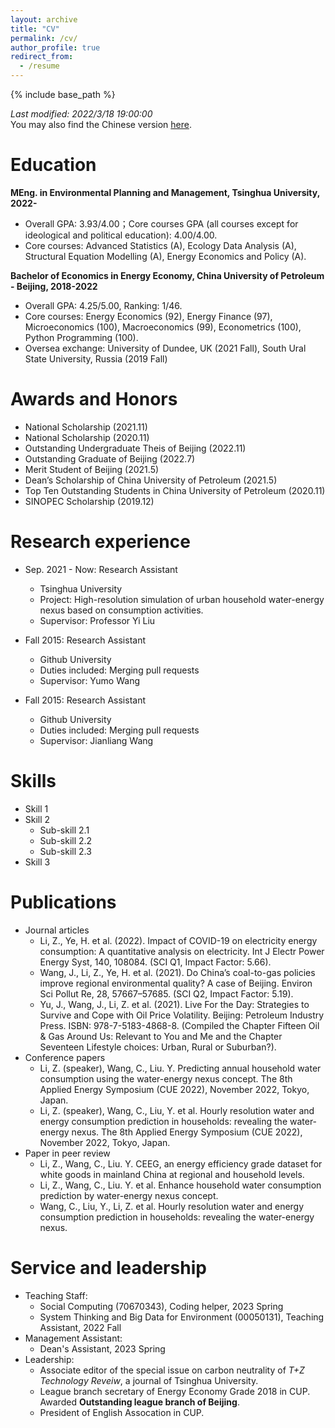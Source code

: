 ```yaml
---
layout: archive
title: "CV"
permalink: /cv/
author_profile: true
redirect_from:
  - /resume
---
```


{% include base_path %}

*Last modified: 2022/3/18 19:00:00*  
You may also find the Chinese version [here](https://lzh3278.github.io/cvCHN/).  

Education
======
**MEng. in Environmental Planning and Management, Tsinghua University, 2022-**
* Overall GPA: 3.93/4.00；Core courses GPA (all courses except for ideological and political education): 4.00/4.00.
* Core courses: Advanced Statistics (A), Ecology Data Analysis (A), Structural Equation Modelling (A), Energy Economics and Policy (A).

**Bachelor of Economics in Energy Economy, China University of Petroleum - Beijing, 2018-2022**
* Overall GPA: 4.25/5.00, Ranking: 1/46.
* Core courses: Energy Economics (92), Energy Finance (97), Microeconomics (100), Macroeconomics (99), Econometrics (100), Python Programming (100).
* Oversea exchange: University of Dundee, UK (2021 Fall), South Ural State University, Russia (2019 Fall)


Awards and Honors
======
* National Scholarship (2021.11)
* National Scholarship (2020.11)
* Outstanding Undergraduate Theis of Beijing (2022.11)
* Outstanding Graduate of Beijing (2022.7)
* Merit Student of Beijing (2021.5)
* Dean’s Scholarship of China University of Petroleum (2021.5)
* Top Ten Outstanding Students in China University of Petroleum (2020.11)
* SINOPEC Scholarship (2019.12)


Research experience
======
* Sep. 2021 - Now: Research Assistant
  * Tsinghua University
  * Project: High-resolution simulation of urban household water-energy nexus based on consumption activities.
  * Supervisor: Professor Yi Liu

* Fall 2015: Research Assistant
  * Github University
  * Duties included: Merging pull requests
  * Supervisor: Yumo Wang

* Fall 2015: Research Assistant
  * Github University
  * Duties included: Merging pull requests
  * Supervisor: Jianliang Wang


Skills
======
* Skill 1
* Skill 2
  * Sub-skill 2.1
  * Sub-skill 2.2
  * Sub-skill 2.3
* Skill 3


Publications
======
* Journal articles  
    * Li, Z., Ye, H. et al. (2022). Impact of COVID-19 on electricity energy consumption: A quantitative analysis on electricity. Int J Electr Power Energy Syst, 140, 108084. (SCI Q1, Impact Factor: 5.66).  
    * Wang, J., Li, Z., Ye, H. et al. (2021). Do China’s coal-to-gas policies improve regional environmental quality? A case of Beijing. Environ Sci Pollut Re, 28, 57667–57685. (SCI Q2, Impact Factor: 5.19).  
    * Yu, J., Wang, J., Li, Z. et al. (2021). Live For the Day: Strategies to Survive and Cope with Oil Price Volatility. Beijing: Petroleum Industry Press. ISBN: 978-7-5183-4868-8. (Compiled the Chapter Fifteen Oil & Gas Around Us: Relevant to You and Me and the Chapter Seventeen Lifestyle choices: Urban, Rural or Suburban?).
* Conference papers
    * Li, Z. (speaker), Wang, C., Liu. Y. Predicting annual household water consumption using the water-energy nexus concept. The 8th Applied Energy Symposium (CUE 2022), November 2022, Tokyo, Japan.  
    * Li, Z. (speaker), Wang, C., Liu, Y. et al. Hourly resolution water and energy consumption prediction in households: revealing the water-energy nexus. The 8th Applied Energy Symposium (CUE 2022), November 2022, Tokyo, Japan.
* Paper in peer review
    * Li, Z., Wang, C., Liu. Y. CEEG, an energy efficiency grade dataset for white goods in mainland China at regional and household levels.
    * Li, Z., Wang, C., Liu. Y. et al. Enhance household water consumption prediction by water-energy nexus concept.
    * Wang, C., Liu, Y., Li, Z. et al. Hourly resolution water and energy consumption prediction in households: revealing the water-energy nexus.
  
Service and leadership
======
* Teaching Staff: 
  * Social Computing (70670343), Coding helper, 2023 Spring
  * System Thinking and Big Data for Environment (00050131), Teaching Assistant, 2022 Fall
* Management Assistant: 
  * Dean's Assistant, 2023 Spring
* Leadership:
  * Associate editor of the special issue on carbon neutrality of *T+Z Technology Reveiw*, a journal of Tsinghua University.
  * League branch secretary of Energy Economy Grade 2018 in CUP. Awarded **Outstanding league branch of Beijing**.
  * President of English Assocation in CUP.
